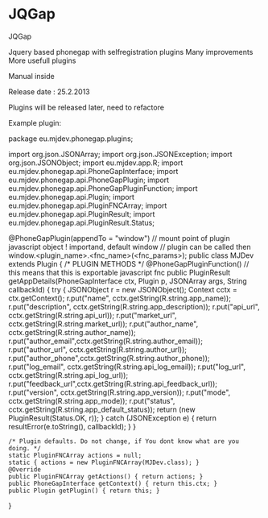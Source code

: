 JQGap
=====

JQGap

Jquery based phonegap with selfregistration plugins
Many improvements
More usefull plugins

Manual inside

Release date : 25.2.2013

Plugins will be released later, need to refactore

Example plugin:

package eu.mjdev.phonegap.plugins;

import org.json.JSONArray;
import org.json.JSONException;
import org.json.JSONObject;
import eu.mjdev.app.R;
import eu.mjdev.phonegap.api.PhoneGapInterface;
import eu.mjdev.phonegap.api.PhoneGapPlugin;
import eu.mjdev.phonegap.api.PhoneGapPluginFunction;
import eu.mjdev.phonegap.api.Plugin;
import eu.mjdev.phonegap.api.PluginFNCArray;
import eu.mjdev.phonegap.api.PluginResult;
import eu.mjdev.phonegap.api.PluginResult.Status;

@PhoneGapPlugin(appendTo = "window")
// mount point of plugin javascript object ! importand, default window
// plugin can be called then window.<plugin_name>.<fnc_name>(<fnc_params>);
public class MJDev extends Plugin
{
  /* PLUGIN METHODS */
	@PhoneGapPluginFunction()
	// this means that this is exportable javascript fnc
	public PluginResult getAppDetails(PhoneGapInterface ctx, Plugin p, JSONArray args, String callbackId) {
		try {
			JSONObject r = new JSONObject();
			Context cctx = ctx.getContext();
			r.put("name",        cctx.getString(R.string.app_name));
			r.put("description", cctx.getString(R.string.app_description));
			r.put("api_url",     cctx.getString(R.string.api_url));
			r.put("market_url",  cctx.getString(R.string.market_url));
			r.put("author_name", cctx.getString(R.string.author_name));
			r.put("author_email",cctx.getString(R.string.author_email));
			r.put("author_url",  cctx.getString(R.string.author_url));
			r.put("author_phone",cctx.getString(R.string.author_phone));
			r.put("log_email",   cctx.getString(R.string.api_log_email));
			r.put("log_url",     cctx.getString(R.string.api_log_url));
			r.put("feedback_url",cctx.getString(R.string.api_feedback_url));
			r.put("version",     cctx.getString(R.string.app_version));
			r.put("mode",        cctx.getString(R.string.app_mode));
			r.put("status",      cctx.getString(R.string.app_default_status));
			return (new PluginResult(Status.OK, r));
		} catch (JSONException e) {
			return resultError(e.toString(), callbackId);
		}
	}

	/* Plugin defaults. Do not change, if You dont know what are you doing. */
	static PluginFNCArray actions = null;
	static { actions = new PluginFNCArray(MJDev.class); }
	@Override
	public PluginFNCArray getActions() { return actions; }
	public PhoneGapInterface getContext() { return this.ctx; }
	public Plugin getPlugin() { return this; }
}

